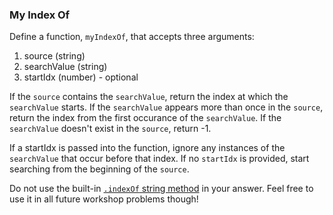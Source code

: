 ### My Index Of

Define a function, `myIndexOf`, that accepts three arguments:
  1. source (string)
  2. searchValue (string)
  3. startIdx (number) - optional

If the `source` contains the `searchValue`, return the index at which the
`searchValue` starts. If the `searchValue` appears more than once in the
`source`, return the index from the first occurance of the `searchValue`.
If the `searchValue` doesn't exist in the `source`, return -1.

If a startIdx is passed into the function, ignore any instances of the
`searchValue` that occur before that index. If no `startIdx` is provided,
start searching from the beginning of the `source`.

Do not use the built-in [`.indexOf` string method](https://developer.mozilla.org/en-US/docs/Web/JavaScript/Reference/Global_Objects/String/indexOf) in your answer. Feel free to
use it in all future workshop problems though!

```javascript

```

